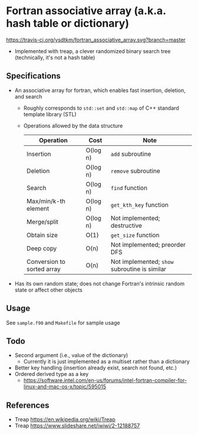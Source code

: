 # Fortran associative array (a.k.a. hash table or dictionary)
https://travis-ci.org/ysdtkm/fortran_associative_array.svg?branch=master
* Implemented with treap, a clever randomized binary search tree (technically, it's not a hash table)

## Specifications
* An associative array for fortran, which enables fast insertion, deletion, and search
    * Roughly corresponds to `std::set` and `std::map` of C++ standard template library (STL)
    * Operations allowed by the data structure
    
      |Operation|Cost|Note|
      |----|----|----|
      |Insertion|O(log n)|`add` subroutine|
      |Deletion|O(log n)|`remove` subroutine|
      |Search|O(log n)|`find` function|
      |Max/min/k-th element|O(log n)|`get_kth_key` function|
      |Merge/split|O(log n)|Not implemented; destructive|
      |Obtain size|O(1)|`get_size` function|
      |Deep copy|O(n)|Not implemented; preorder DFS|
      |Conversion to sorted array|O(n)|Not implemented; `show` subroutine is similar|

* Has its own random state; does not change Fortran's intrinsic random state or affect other objects

## Usage
See `sample.f90` and `Makefile` for sample usage

## Todo
* Second argument (i.e., value of the dictionary)
    * Currently it is just implemented as a multiset rather than a dictionary
* Better key handling (insertion already exist, search not found, etc.)
* Ordered derived type as a key
    * https://software.intel.com/en-us/forums/intel-fortran-compiler-for-linux-and-mac-os-x/topic/595015

## References
* Treap https://en.wikipedia.org/wiki/Treap
* Treap https://www.slideshare.net/iwiwi/2-12188757

